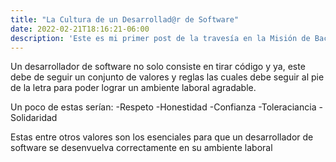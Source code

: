 ```yaml
---
title: "La Cultura de un Desarrollad@r de Software"
date: 2022-02-21T18:16:21-06:00
description: 'Este es mi primer post de la travesía en la Misión de Backend con Node JS de Launch X.'
---
```


Un desarrollador de software no solo consiste en tirar código y ya, este debe de seguir un conjunto de valores y reglas las cuales debe seguir al pie de la letra para poder lograr un ambiente laboral agradable.

Un poco de estas serían:
-Respeto
-Honestidad
-Confianza
-Toleraciancia
-Solidaridad

Estas entre otros valores son los esenciales para que un desarrollador de software se desenvuelva correctamente en su ambiente laboral
